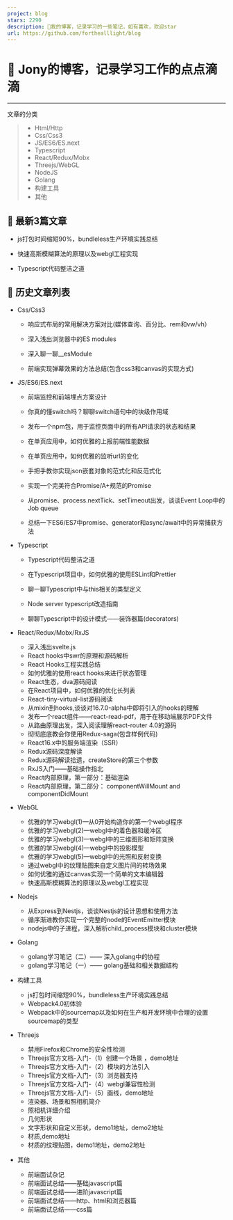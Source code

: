 ```yaml
---
project: blog
stars: 2290
description: 📖我的博客，记录学习的一些笔记，如有喜欢，欢迎star
url: https://github.com/forthealllight/blog
---
```


🌱 Jony的博客，记录学习工作的点点滴滴
======================

* * *

文章的分类

> -   Html/Http
> -   Css/Css3
> -   JS/ES6/ES.next
> -   Typescript
> -   React/Redux/Mobx
> -   Threejs/WebGL
> -   NodeJS
> -   Golang
> -   构建工具
> -   其他

🌱 最新3篇文章
---------

-   js打包时间缩短90%，bundleless生产环境实践总结
    
-   快速高斯模糊算法的原理以及webgl工程实现
    
-   Typescript代码整洁之道
    

🌱 历史文章列表
---------

-   Css/Css3
    
    -   响应式布局的常用解决方案对比(媒体查询、百分比、rem和vw/vh）
        
    -   深入浅出浏览器中的ES modules
        
    -   深入聊一聊\_\_esModule
        
    -   前端实现弹幕效果的方法总结(包含css3和canvas的实现方式)
        
-   JS/ES6/ES.next
    
    -   前端监控和前端埋点方案设计
        
    -   你真的懂switch吗？聊聊switch语句中的块级作用域
        
    -   发布一个npm包，用于监控页面中的所有API请求的状态和结果
        
    -   在单页应用中，如何优雅的上报前端性能数据
        
    -   在单页应用中，如何优雅的监听url的变化
        
    -   手把手教你实现json嵌套对象的范式化和反范式化
        
    -   实现一个完美符合Promise/A+规范的Promise
        
    -   从promise、process.nextTick、setTimeout出发，谈谈Event Loop中的Job queue
        
    -   总结一下ES6/ES7中promise、generator和async/await中的异常捕获方法
        
-   Typescript
    
    -   Typescript代码整洁之道
        
    -   在Typescript项目中，如何优雅的使用ESLint和Prettier
        
    -   聊一聊Typescript中与this相关的类型定义
        
    -   Node server typescript改造指南
        
    -   聊聊Typescript中的设计模式——装饰器篇(decorators)
        
-   React/Redux/Mobx/RxJS
    
    -   深入浅出svelte.js
    -   React hooks中swr的原理和源码解析
    -   React Hooks工程实践总结
    -   如何优雅的使用react hooks来进行状态管理
    -   React生态，dva源码阅读
    -   在React项目中，如何优雅的优化长列表
    -   React-tiny-virtual-list源码阅读
    -   从mixin到hooks,谈谈对16.7.0-alpha中即将引入的hooks的理解
    -   发布一个react组件——react-read-pdf，用于在移动端展示PDF文件
    -   从路由原理出发，深入阅读理解react-router 4.0的源码
    -   彻彻底底教会你使用Redux-saga(包含样例代码)
    -   React16.x中的服务端渲染（SSR）
    -   Redux源码深度解读
    -   Redux源码解读拾遗，createStore的第三个参数
    -   RxJS入门——基础操作指北
    -   React内部原理，第一部分：基础渲染
    -   React内部原理，第二部分： componentWillMount and componentDidMount
-   WebGL
    
    -   优雅的学习webgl(1)—从0开始构造你的第一个webgl程序
    -   优雅的学习webgl(2)—webgl中的着色器和缓冲区
    -   优雅的学习webgl(3)—webgl中的三维图形和矩阵变换
    -   优雅的学习webgl(4)—webgl中的投影模型
    -   优雅的学习webgl(5)—webgl中的光照和反射变换
    -   通过webgl中的纹理贴图来自定义图片间的转场效果
    -   如何优雅的通过canvas实现一个简单的文本编辑器
    -   快速高斯模糊算法的原理以及webgl工程实现
-   Nodejs
    
    -   从Express到Nestjs，谈谈Nestjs的设计思想和使用方法
    -   循序渐进教你实现一个完整的node的EventEmitter模块
    -   nodejs中的子进程，深入解析child\_process模块和cluster模块
-   Golang
    
    -   golang学习笔记（二）—— 深入golang中的协程
    -   golang学习笔记（一）—— golang基础和相关数据结构
-   构建工具
    
    -   js打包时间缩短90%，bundleless生产环境实践总结
    -   Webpack4.0初体验
    -   Webpack中的sourcemap以及如何在生产和开发环境中合理的设置sourcemap的类型
-   Threejs
    
    -   禁用Firefox和Chrome的安全性检测
    -   Threejs官方文档-入门-（1）创建一个场景 ，demo地址
    -   Threejs官方文档-入门-（2）模块的方法引入
    -   Threejs官方文档-入门-（3）浏览器支持
    -   Threejs官方文档-入门-（4）webgl兼容性检测
    -   Threejs官方文档-入门-（5）画线，demo地址
    -   渲染器、场景和照相机简介
    -   照相机详细介绍
    -   几何形状
    -   文字形状和自定义形状，demo1地址，demo2地址
    -   材质,demo地址
    -   材质的纹理贴图，demo1地址，demo2地址
-   其他
    
    -   前端面试杂记
    -   前端面试总结——基础javascript篇
    -   前端面试总结——进阶javascript篇
    -   前端面试总结——http、html和浏览器篇
    -   前端面试总结——css篇
